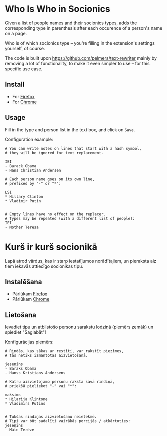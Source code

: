 # Who Is Who in Socionics

Given a list of people names and their socionics types, adds the corresponding type in parenthesis after each occurence of a person's name on a page.

Who is of which socionics type – you're filling in the extension's settings yourself, of course.

The code is built upon https://github.com/pelmers/text-rewriter mainly by removing a lot of functionality, to make it even simpler to use – for this specific use case.

## Install

* For [Firefox](https://addons.mozilla.org/en-US/firefox/addon/who-is-who-in-socionics/)
* For [Chrome](https://chrome.google.com/webstore/detail/who-is-who-in-socionics/edgafhhkoaeojfhofmfnkffppnjbboli)

## Usage

Fill in the type and person list in the text box, and click on `Save`.

Configuration example:

```
# You can write notes on lines that start with a hash symbol,
# they will be ignored for text replacement.

IEI
- Barack Obama
- Hans Christian Andersen

# Each person name goes on its own line,
# prefixed by "-" or "*":

LSI
* Hillary Clinton
* Vladimir Putin


# Empty lines have no effect on the replacer.
# Types may be repeated (with a different list of people):
IEI
- Mother Teresa
```

# Kurš ir kurš socionikā

Lapā atrod vārdus, kas ir starp iestatījumos norādītajiem, un pieraksta aiz tiem iekavās attiecīgo socionikas tipu.

## Instalēšana

* Pārlūkam [Firefox](https://addons.mozilla.org/lv/firefox/addon/who-is-who-in-socionics/)
* Pārlūkam [Chrome](https://chrome.google.com/webstore/detail/who-is-who-in-socionics/edgafhhkoaeojfhofmfnkffppnjbboli)

## Lietošana

Ievadiet tipu un atbilstošo personu sarakstu lodziņā (piemērs zemāk) un spiediet &quot;Saglabāt&quot;!</p>

Konfigurācijas piemērs:

```
# Rindās, kas sākas ar restīti, var rakstīt piezīmes,
# tās netiks izmantotas aizvietošanā.

jeseņins
- Baraks Obama
- Hanss Kristians Andersens

# Katru aizvietojamo personu raksta savā rindiņā,
# priekšā pieliekot "-" vai "*":

maksims
* Hilarija Klintone
* Vladimirs Putins


# Tukšas rindiņas aizvietošanu neietekmē.
# Tipi var būt sadalīti vairākās porcijās / atkārtoties:
jeseņins
- Māte Terēze
```
